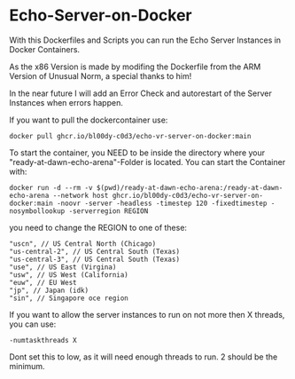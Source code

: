 # Echo-Server-on-Docker

With this Dockerfiles and Scripts you can run the Echo Server Instances in Docker Containers.

As the x86 Version is made by modifing the Dockerfile from the ARM Version of Unusual Norm, a special thanks to him!

In the near future I will add an Error Check and autorestart of the Server Instances when errors happen.

If you want to pull the dockercontainer use:
```
docker pull ghcr.io/bl00dy-c0d3/echo-vr-server-on-docker:main
```
To start the container, you NEED to be inside the directory where your "ready-at-dawn-echo-arena"-Folder is located.
You can start the Container with:
```
docker run -d --rm -v $(pwd)/ready-at-dawn-echo-arena:/ready-at-dawn-echo-arena --network host ghcr.io/bl00dy-c0d3/echo-vr-server-on-docker:main -noovr -server -headless -timestep 120 -fixedtimestep -nosymbollookup -serverregion REGION
```
you need to change the REGION to one of these:
```
"uscn", // US Central North (Chicago)
"us-central-2", // US Central South (Texas)
"us-central-3", // US Central South (Texas)
"use", // US East (Virgina)
"usw", // US West (California)
"euw", // EU West 
"jp", // Japan (idk)
"sin", // Singapore oce region
```

If you want to allow the server instances to run on not more then X threads, you can use:
```
-numtaskthreads X
```
Dont set this to low, as it will need enough threads to run. 2 should be the minimum.
